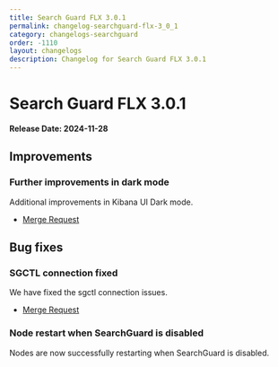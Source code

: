 ```yaml
---
title: Search Guard FLX 3.0.1
permalink: changelog-searchguard-flx-3_0_1
category: changelogs-searchguard
order: -1110
layout: changelogs
description: Changelog for Search Guard FLX 3.0.1
---
```


<!--- Copyright 2024 floragunn GmbH -->

# Search Guard FLX 3.0.1

**Release Date: 2024-11-28**

## Improvements

### Further improvements in dark mode

Additional improvements in Kibana UI Dark mode.

* [Merge Request](https://git.floragunn.com/search-guard/search-guard-kibana-plugin/-/merge_requests/1024)

## Bug fixes

### SGCTL connection fixed

We have fixed the sgctl connection issues.

* [Merge Request](https://git.floragunn.com/search-guard/sgctl/-/merge_requests/224)

### Node restart when SearchGuard is disabled

Nodes are now successfully restarting when SearchGuard is disabled.
